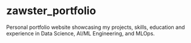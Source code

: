 # zawster_portfolio
Personal portfolio website showcasing my projects, skills, education and experience in Data Science, AI/ML Engineering, and MLOps.
